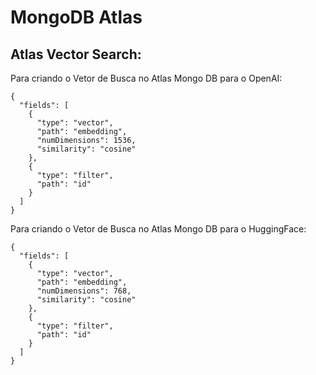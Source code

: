 # MongoDB Atlas

## Atlas Vector Search:

Para criando o Vetor de Busca no Atlas Mongo DB para o OpenAI:

```
{
  "fields": [
    {
      "type": "vector",
      "path": "embedding",
      "numDimensions": 1536,
      "similarity": "cosine"
    },
    {
      "type": "filter",
      "path": "id"
    }
  ]
}
```

Para criando o Vetor de Busca no Atlas Mongo DB para o HuggingFace:

```
{
  "fields": [
    {
      "type": "vector",
      "path": "embedding",
      "numDimensions": 768,
      "similarity": "cosine"
    },
    {
      "type": "filter",
      "path": "id"
    }
  ]
}